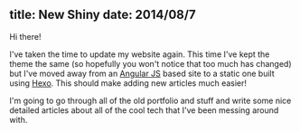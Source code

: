 title: New Shiny
date: 2014/08/7
---
Hi there!

I've taken the time to update my website again. This time I've kept the theme the same (so hopefully you won't notice that too much has changed) but I've moved away from an [Angular JS](https://angularjs.org/) based site to a static one built using [Hexo](http://hexo.io/). This should make adding new articles much easier!

I'm going to go through all of the old portfolio and stuff and write some nice detailed articles about all of the cool tech that I've been messing around with.
